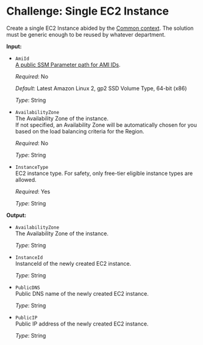 # Challenge: Single EC2 Instance

Create a single EC2 Instance abided by the [Common context](../../../README.MD#Common%20context).
The solution must be generic enough to be reused by whatever department.

**Input:**
  * `AmiId`<br>
    [A public SSM Parameter path for AMI IDs](https://docs.aws.amazon.com/systems-manager/latest/userguide/parameter-store-public-parameters-ami.html).

    *Required*: No

    *Default*: Latest Amazon Linux 2, gp2 SSD Volume Type, 64-bit (x86)

    *Type*: String

  * `AvailabilityZone`<br>
    The Availability Zone of the instance.<br>
    If not specified, an Availability Zone will be automatically chosen for you based on the load balancing
    criteria for the Region.

    *Required*: No

    *Type*: String

  * `InstanceType`<br>
    EC2 instance type. For safety, only free-tier eligible instance types are allowed.

    *Required*: Yes

    *Type*: String

**Output:**
  * `AvailabilityZone`<br>
    The Availability Zone of the instance.

    *Type*: String

  * `InstanceId`<br>
    InstanceId of the newly created EC2 instance.

    *Type*: String

  * `PublicDNS`<br>
    Public DNS name of the newly created EC2 instance.

    *Type*: String

  * `PublicIP`<br>
    Public IP address of the newly created EC2 instance.

    *Type*: String

